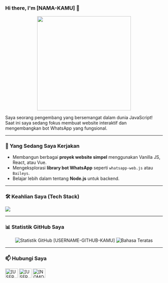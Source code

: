### Hi there, I'm [NAMA-KAMU] 👋

<p align="center">
  <img src="https://media.giphy.com/media/v1.Y2lkPTc5MGI3NjExOWVoZHFldjRzZm5xZGR2eXFseHFvN3RzNWk2cjExNnF6NWZkNW1maCZlcD12MV9pbnRlcm5hbF9naWZfYnlfaWQmY3Q9Zw/M9gbBd9hDx804002x1/giphy.gif" width="300"/>
</p>

Saya seorang pengembang yang bersemangat dalam dunia JavaScript! Saat ini saya sedang fokus membuat website interaktif dan mengembangkan bot WhatsApp yang fungsional.

---

### 🌱 Yang Sedang Saya Kerjakan

-   Membangun berbagai **proyek website simpel** menggunakan Vanilla JS, React, atau Vue.
-   Mengeksplorasi **library bot WhatsApp** seperti `whatsapp-web.js` atau `Baileys`.
-   Belajar lebih dalam tentang **Node.js** untuk backend.

---

### 🛠️ Keahlian Saya (Tech Stack)

<p align="left">
  <a href="https://skillicons.dev">
    <img src="https://skillicons.dev/icons?i=js,html,css,nodejs,express,react,vue,git,github,vscode" />
  </a>
</p>

---

### 📊 Statistik GitHub Saya

<p align="center">
  <img align="center" src="https://github-readme-stats.vercel.app/api?username=[USERNAME-GITHUB-KAMU]&show_icons=true&locale=id&theme=radical" alt="Statistik GitHub [USERNAME-GITHUB-KAMU]" />
  <img align="center" src="https://github-readme-stats.vercel.app/api/top-langs/?username=[USERNAME-GITHUB-KAMU]&layout=compact&locale=id&theme=radical" alt="Bahasa Teratas" />
</p>

---

### 📫 Hubungi Saya

<p align="left">
<a href="https://instagram.com/[USERNAME-INSTAGRAM-KAMU]" target="blank"><img align="center" src="https://raw.githubusercontent.com/rahuldkjain/github-profile-readme-generator/master/src/images/icons/Social/instagram.svg" alt="[USERNAME-INSTAGRAM-KAMU]" height="30" width="40" /></a>
<a href="https://linkedin.com/in/[USERNAME-LINKEDIN-KAMU]" target="blank"><img align="center" src="https://raw.githubusercontent.com/rahuldkjain/github-profile-readme-generator/master/src/images/icons/Social/linked-in-alt.svg" alt="[USERNAME-LINKEDIN-KAMU]" height="30" width="40" /></a>
<a href="https://wa.me/[NOMOR-WHATSAPP-KAMU]" target="blank"><img align="center" src="https://raw.githubusercontent.com/rahuldkjain/github-profile-readme-generator/master/src/images/icons/Social/whatsapp.svg" alt="[NOMOR-WHATSAPP-KAMU]" height="30" width="40" /></a>
</p>
